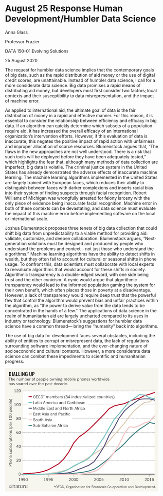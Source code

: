 # August 25 Response Human Development/Humbler Data Science

Anna Glass

Professor Frazier

DATA 150-01 Evolving Solutions

25 August 2020


 The request for humbler data science implies that the contemporary goals of big data, such as the rapid distribution of aid money or the use of digital credit scores, are unattainable. Instead of humbler data science, I call for a more considerate data science. Big data promises a rapid means of distributing aid money, but developers must first consider two factors; local contexts and their susceptibility to data misrepresentation, and the impact of machine error.
  
 As applied to international aid, the ultimate goal of data is the fair distribution of money in a rapid and effective manner. For this reason, it is essential to consider the relationship between efficiency and efficacy in big data. If an algorithm can quickly determine which subsets of a population require aid, it has increased the overall efficacy of an international organization’s intervention efforts. However, if this evaluation of data is inaccurate, this negates the positive impact of rapid action with unfairness and improper allocation of scarce resources. Blumenstock argues that, “The flaws in the new approaches are not well understood. There is a risk that such tools will be deployed before they have been adequately tested,” which highlights the fear that, although many methods of data collection are imperfect, big data is volatile. The criminal justice system in the United States has already demonstrated the adverse effects of inaccurate machine learning. The machine learning algorithms implemented in the United States are largely trained with European faces, which reduces their ability to distinguish between faces with darker complexions and inserts racial bias into their system of finding suspects through facial recognition. Robert Williams of Michigan was wrongfully arrested for felony larceny with the only piece of evidence being inaccurate facial recognition. Machine error in both of these contexts can be devastating, and data science must evaluate the impact of this machine error before implementing software on the local or international scale. 
  
Joshua Blumenstock proposes three tenets of big data collection that could shift big data from unpredictability to a viable method for providing aid: validate, customize, and deepen collaboration. Blumenstock argues, “Next-generation solutions must be designed and produced by people who understand the problems and context – not just those who understand the algorithms.” Machine learning algorithms have the ability to detect shifts in wealth, but they often fail to account for cultural or seasonal shifts in phone usage. To confront this, data scientists must collaborate with local experts to reevaluate algorithms that would account for these shifts in society. Algorithmic transparency is a double-edged sword, with one side being trust and the other cynicism. A cynic would argue that algorithmic transparency would lead to the informed population gaming the system for their own benefit, which often places those in poverty at a disadvantage. However, a lack of transparency would require deep trust that the powerful few that control the algorithm would prevent bias and unfair practices within the algorithm, as “the power to derive value from the data tends to be concentrated in the hands of a few.” The applications of data science in the realm of humanitarian aid are largely uncharted compared to its uses in industry or technology. Blumenstock’s suggestions for humbler data science have a common thread— bring the “humanity” back into algorithms.

The use of big data for development faces several obstacles, including the ability of entities to corrupt or misrepresent data, the lack of regulations surrounding software implementation, and the ever-changing nature of socioeconomic and cultural contexts. However, a more considerate data science can combat these impediments to scientific and humanitarian progress.

![](chart.jpg)
